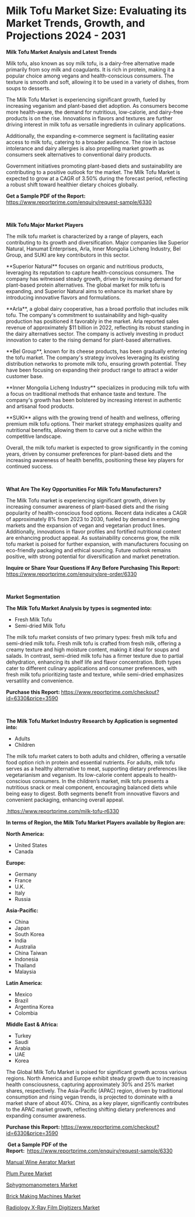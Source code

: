 <p><h1>Milk Tofu Market Size: Evaluating its Market Trends, Growth, and Projections 2024 - 2031</h1></p><p><strong>Milk Tofu Market Analysis and Latest Trends</strong></p>
<p><p>Milk tofu, also known as soy milk tofu, is a dairy-free alternative made primarily from soy milk and coagulants. It is rich in protein, making it a popular choice among vegans and health-conscious consumers. The texture is smooth and soft, allowing it to be used in a variety of dishes, from soups to desserts.</p><p>The Milk Tofu Market is experiencing significant growth, fueled by increasing veganism and plant-based diet adoption. As consumers become more health-aware, the demand for nutritious, low-calorie, and dairy-free products is on the rise. Innovations in flavors and textures are further driving interest in milk tofu as versatile ingredients in culinary applications.</p><p>Additionally, the expanding e-commerce segment is facilitating easier access to milk tofu, catering to a broader audience. The rise in lactose intolerance and dairy allergies is also propelling market growth as consumers seek alternatives to conventional dairy products. </p><p>Government initiatives promoting plant-based diets and sustainability are contributing to a positive outlook for the market. The Milk Tofu Market is expected to grow at a CAGR of 3.50% during the forecast period, reflecting a robust shift toward healthier dietary choices globally.</p></p>
<p><strong>Get a Sample PDF of the Report:&nbsp;</strong> <a href="https://www.reportprime.com/enquiry/request-sample/6330">https://www.reportprime.com/enquiry/request-sample/6330</a></p>
<p>&nbsp;</p>
<p><strong>Milk Tofu Major Market Players</strong></p>
<p><p>The milk tofu market is characterized by a range of players, each contributing to its growth and diversification. Major companies like Superior Natural, Hanumat Enterprises, Arla, Inner Mongolia Licheng Industry, Bel Group, and SUKI are key contributors in this sector.</p><p>**Superior Natural** focuses on organic and nutritious products, leveraging its reputation to capture health-conscious consumers. The company has witnessed steady growth, driven by increasing demand for plant-based protein alternatives. The global market for milk tofu is expanding, and Superior Natural aims to enhance its market share by introducing innovative flavors and formulations.</p><p>**Arla**, a global dairy cooperative, has a broad portfolio that includes milk tofu. The company's commitment to sustainability and high-quality production has positioned it favorably in the market. Arla reported sales revenue of approximately $11 billion in 2022, reflecting its robust standing in the dairy alternatives sector. The company is actively investing in product innovation to cater to the rising demand for plant-based alternatives.</p><p>**Bel Group**, known for its cheese products, has been gradually entering the tofu market. The company's strategy involves leveraging its existing distribution networks to promote milk tofu, ensuring growth potential. They have been focusing on expanding their product range to attract a wider customer base.</p><p>**Inner Mongolia Licheng Industry** specializes in producing milk tofu with a focus on traditional methods that enhance taste and texture. The company's growth has been bolstered by increasing interest in authentic and artisanal food products.</p><p>**SUKI** aligns with the growing trend of health and wellness, offering premium milk tofu options. Their market strategy emphasizes quality and nutritional benefits, allowing them to carve out a niche within the competitive landscape.</p><p>Overall, the milk tofu market is expected to grow significantly in the coming years, driven by consumer preferences for plant-based diets and the increasing awareness of health benefits, positioning these key players for continued success.</p></p>
<p>&nbsp;</p>
<p><strong>What Are The Key Opportunities For Milk Tofu Manufacturers?</strong></p>
<p><p>The Milk Tofu market is experiencing significant growth, driven by increasing consumer awareness of plant-based diets and the rising popularity of health-conscious food options. Recent data indicates a CAGR of approximately 8% from 2023 to 2030, fueled by demand in emerging markets and the expansion of vegan and vegetarian product lines. Additionally, innovations in flavor profiles and fortified nutritional content are enhancing product appeal. As sustainability concerns grow, the milk tofu market is poised for further expansion, with manufacturers focusing on eco-friendly packaging and ethical sourcing. Future outlook remains positive, with strong potential for diversification and market penetration.</p></p>
<p><strong>Inquire or Share Your Questions If Any Before Purchasing This Report:</strong> <a href="https://www.reportprime.com/enquiry/pre-order/6330">https://www.reportprime.com/enquiry/pre-order/6330</a></p>
<p>&nbsp;</p>
<p><strong>Market Segmentation</strong></p>
<p><strong>The Milk Tofu Market Analysis by types is segmented into:</strong></p>
<p><ul><li>Fresh Milk Tofu</li><li>Semi-dried Milk Tofu</li></ul></p>
<p><p>The milk tofu market consists of two primary types: fresh milk tofu and semi-dried milk tofu. Fresh milk tofu is crafted from fresh milk, offering a creamy texture and high moisture content, making it ideal for soups and salads. In contrast, semi-dried milk tofu has a firmer texture due to partial dehydration, enhancing its shelf life and flavor concentration. Both types cater to different culinary applications and consumer preferences, with fresh milk tofu prioritizing taste and texture, while semi-dried emphasizes versatility and convenience.</p></p>
<p><strong>Purchase this Report:&nbsp;</strong><a href="https://www.reportprime.com/checkout?id=6330&price=3590">https://www.reportprime.com/checkout?id=6330&price=3590</a></p>
<p>&nbsp;</p>
<p><strong>The Milk Tofu Market Industry Research by Application is segmented into:</strong></p>
<p><ul><li>Adults</li><li>Children</li></ul></p>
<p><p>The milk tofu market caters to both adults and children, offering a versatile food option rich in protein and essential nutrients. For adults, milk tofu serves as a healthy alternative to meat, supporting dietary preferences like vegetarianism and veganism. Its low-calorie content appeals to health-conscious consumers. In the children’s market, milk tofu presents a nutritious snack or meal component, encouraging balanced diets while being easy to digest. Both segments benefit from innovative flavors and convenient packaging, enhancing overall appeal.</p></p>
<p><a href="https://www.reportprime.com/milk-tofu-r6330">&nbsp;https://www.reportprime.com/milk-tofu-r6330</a></p>
<p><strong>In terms of Region, the Milk Tofu Market Players available by Region are:</strong></p>
<p>
    <p> <strong> North America: </strong>
        <ul>
            <li>United States</li>
            <li>Canada</li>
        </ul>
        </p> 
    <p> <strong> Europe: </strong>
        <ul>
            <li>Germany</li>
            <li>France</li>
            <li>U.K.</li>
            <li>Italy</li>
            <li>Russia</li>
        </ul>
        </p> 
    <p> <strong> Asia-Pacific: </strong>
        <ul>
            <li>China</li>
            <li>Japan</li>
            <li>South Korea</li>
            <li>India</li>
            <li>Australia</li>
            <li>China Taiwan</li>
            <li>Indonesia</li>
            <li>Thailand</li>
            <li>Malaysia</li>
        </ul>
        </p> 
    <p> <strong> Latin America: </strong>
        <ul>
            <li>Mexico</li>
            <li>Brazil</li>
            <li>Argentina Korea</li>
            <li>Colombia</li>
        </ul>
        </p> 
    <p> <strong> Middle East & Africa: </strong>
        <ul>
            <li>Turkey</li>
            <li>Saudi</li>
            <li>Arabia</li>
            <li>UAE</li>
            <li>Korea</li>
        </ul>
    </p>
    </p>
<p><p>The Global Milk Tofu Market is poised for significant growth across various regions. North America and Europe exhibit steady growth due to increasing health consciousness, capturing approximately 30% and 25% market shares, respectively. The Asia-Pacific (APAC) region, driven by traditional consumption and rising vegan trends, is projected to dominate with a market share of about 40%. China, as a key player, significantly contributes to the APAC market growth, reflecting shifting dietary preferences and expanding consumer awareness.</p></p>
<p><strong>Purchase this Report: </strong><a href="https://www.reportprime.com/checkout?id=6330&price=3590">https://www.reportprime.com/checkout?id=6330&price=3590</a></p>
<p>&nbsp;<strong>Get a Sample PDF of the Report:&nbsp;&nbsp;</strong><a href="https://www.reportprime.com/enquiry/request-sample/6330">https://www.reportprime.com/enquiry/request-sample/6330</a></p>
<p><strong></strong></p>
<p><p><a href="https://issuu.com/reportprime-2/docs/manual-wine-aerator-market-size-203_332414f2c3b01c">Manual Wine Aerator Market</a></p><p><a href="https://github.com/fdr6gh/Market-Research-Report-List-1/blob/main/plum-puree-market.md">Plum Puree Market</a></p><p><a href="https://www.linkedin.com/pulse/global-sphygmomanometers-market-size-trends-analysis-regional-cj9pf?trackingId=8agaPDTZRE6hOOIw00NgbQ%3D%3D">Sphygmomanometers Market</a></p><p><a href="https://medium.com/@raap8632472024/global-brick-making-machines-market-sector-2024-2031-market-metrics-and-market-strategic-insights-6f1119457d7d">Brick Making Machines Market</a></p><p><a href="https://issuu.com/reportprime-2/docs/radiology-x-ray-film-digitizers-mar_ab400b3a44392c">Radiology X-Ray Film Digitizers Market</a></p></p>